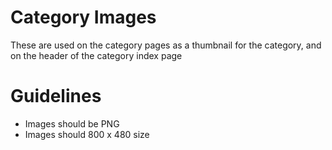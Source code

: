 # Category Images
These are used on the category pages as a thumbnail for the category, and on the header of the category index page

# Guidelines
- Images should be PNG
- Images should 800 x 480 size